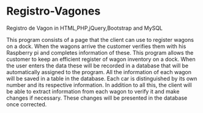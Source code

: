 # Registro-Vagones
Registro de Vagon in HTML,PHP,jQuery,Bootstrap and MySQL

This program consists of a page that the client can use to register wagons on a dock.
When the wagons arrive the customer verifies them with his Raspberry pi and completes information of these.
This program allows the customer to keep an efficient register of wagon inventory on a dock. When the user enters the data these will be recorded in a database that will be automatically assigned to the program.
All the information of each wagon will be saved in a table in the database. Each car is distinguished by its own number and its respective information.
In addition to all this, the client will be able to extract information from each wagon to verify it and make changes if necessary. These changes will be presented in the database once corrected.
